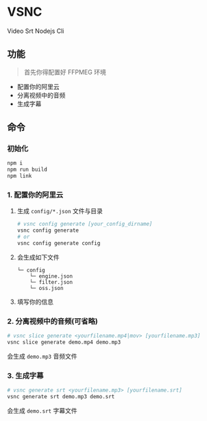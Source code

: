 # VSNC

Video Srt Nodejs Cli

## 功能

> 首先你得配置好 FFPMEG 环境

- 配置你的阿里云
- 分离视频中的音频
- 生成字幕

## 命令

### 初始化

```bash
npm i
npm run build
npm link
```

### 1. 配置你的阿里云

1. 生成 `config/*.json` 文件与目录

   ```bash
   # vsnc config generate [your_config_dirname]
   vsnc config generate
   # or
   vsnc config generate config
   ```

2. 会生成如下文件

   ```
   └─ config
       └─ engine.json
       └─ filter.json
       └─ oss.json
   ```

3. 填写你的信息

### 2. 分离视频中的音频(可省略)

```bash
# vsnc slice generate <yourfilename.mp4|mov> [yourfilename.mp3]
vsnc slice generate demo.mp4 demo.mp3
```

会生成 `demo.mp3` 音频文件

### 3. 生成字幕

```bash
# vsnc generate srt <yourfilename.mp3> [yourfilename.srt]
vsnc generate srt demo.mp3 demo.srt
```

会生成 `demo.srt` 字幕文件
